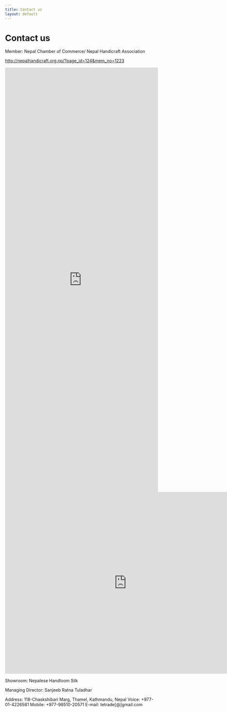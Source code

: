 ```yaml
---
title: Contact us
layout: default
---
```


<div class="heading-block">
    <h1><span>Contact</span> us</h1>
    <span></span>
</div>


Member: Nepal Chamber of Commerce/ Nepal Handicraft Association

http://nepalhandicraft.org.np/?page_id=124&mem_no=1223


<iframe src="https://docs.google.com/forms/d/e/1FAIpQLSfDJcS_-5sI--0p4Fq4-aWLNgwz2mfhqKylImLEMSnRBVResQ/viewform?embedded=true" width="100%" height="1400px" frameborder="0" marginheight="0" marginwidth="0">Loading...</iframe>

<iframe src="https://www.google.com/maps/embed?pb=!1m18!1m12!1m3!1d635.2758889771907!2d85.30985391227941!3d27.712955313516293!2m3!1f0!2f0!3f0!3m2!1i1024!2i768!4f13.1!3m3!1m2!1s0x0%3A0xb0e180b2c68621a4!2sNepalese+Handloom+Silk!5e0!3m2!1sen!2sus!4v1526184922395" width="800" height="600" frameborder="0" style="border:0" allowfullscreen></iframe>


Showroom: Nepalese Handloom Silk

Managing Director: Sanjeeb Ratna Tuladhar

Address: 
118-Chaskshibari Marg, Thamel, 
Kathmandu, Nepal 
Voice:  +977-01-4226581 
Mobile: +977-98510-20571 
E-mail: tetrade[@]gmail.com


